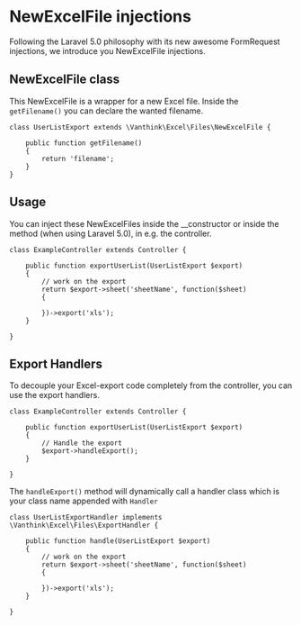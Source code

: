 # NewExcelFile injections

Following the Laravel 5.0 philosophy with its new awesome FormRequest injections, we introduce you NewExcelFile injections.

## NewExcelFile class

This NewExcelFile is a wrapper for a new Excel file. Inside the `getFilename()` you can declare the wanted filename.

    class UserListExport extends \Vanthink\Excel\Files\NewExcelFile {

        public function getFilename()
        {
            return 'filename';
        }
    }

## Usage

You can inject these NewExcelFiles inside the __constructor or inside the method (when using Laravel 5.0), in e.g. the controller.

    class ExampleController extends Controller {

        public function exportUserList(UserListExport $export)
        {
            // work on the export
            return $export->sheet('sheetName', function($sheet)
            {

            })->export('xls');
        }

    }

## Export Handlers

To decouple your Excel-export code completely from the controller, you can use the export handlers.

    class ExampleController extends Controller {

        public function exportUserList(UserListExport $export)
        {
            // Handle the export
            $export->handleExport();
        }

    }

The `handleExport()` method will dynamically call a handler class which is your class name appended with `Handler`

    class UserListExportHandler implements \Vanthink\Excel\Files\ExportHandler {

        public function handle(UserListExport $export)
        {
            // work on the export
            return $export->sheet('sheetName', function($sheet)
            {

            })->export('xls');
        }

    }
